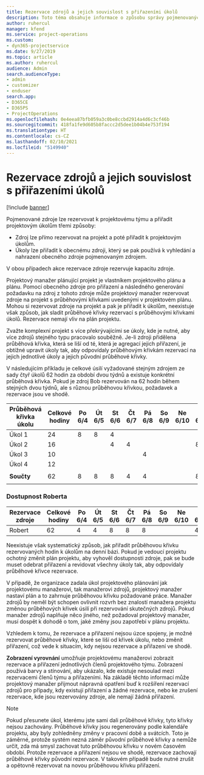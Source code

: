 ```yaml
---
title: Rezervace zdrojů a jejich souvislost s přiřazeními úkolů
description: Toto téma obsahuje informace o způsobu správy pojmenovaných zdrojů, rezervací zdrojů a přiřazení úkolů a jejich vzájemných souvislostech.
author: ruhercul
manager: kfend
ms.service: project-operations
ms.custom:
- dyn365-projectservice
ms.date: 9/27/2019
ms.topic: article
ms.author: ruhercul
audience: Admin
search.audienceType:
- admin
- customizer
- enduser
search.app:
- D365CE
- D365PS
- ProjectOperations
ms.openlocfilehash: 0e4eea87bfb059a3c0be8ccbd2914a4d6c3cf46b
ms.sourcegitcommit: 418fa1fe9d605b8faccc2d5dee1b04b4e753f194
ms.translationtype: HT
ms.contentlocale: cs-CZ
ms.lasthandoff: 02/10/2021
ms.locfileid: "5149940"
---
```

# <a name="resource-bookings-and-how-they-relate-to-task-assignments"></a>Rezervace zdrojů a jejich souvislost s přiřazeními úkolů

[!include [banner](../includes/psa-now-project-operations.md)]

Pojmenované zdroje lze rezervovat k projektovému týmu a přiřadit projektovým úkolům třemi způsoby:

- Zdroj lze přímo rezervovat na projekt a poté přiřadit k projektovým úkolům.
- Úkoly lze přiřadit k obecnému zdroji, který se pak používá k vyhledání a nahrazení obecného zdroje pojmenovaným zdrojem. 

V obou případech akce rezervace zdroje rezervuje kapacitu zdroje.

Projektový manažer plánující projekt je vlastníkem projektového plánu a plánu. Pomocí obecného zdroje pro přiřazení a následného generování požadavku na zdroj z tohoto zdroje může projektový manažer rezervovat zdroje na projekt s průběhovými křivkami uvedenými v projektovém plánu. Mohou si rezervovat zdroje na projekt a pak je přiřadit k úkolům, neexistuje však způsob, jak sladit průběhové křivky rezervací s průběhovými křivkami úkolů. Rezervace nemají vliv na plán projektu.

Zvažte komplexní projekt s více překrývajícími se úkoly, kde je nutné, aby více zdrojů stejného typu pracovalo souběžně. Je-li zdroji přidělena průběhová křivka, která se liší od té, která je agregací jejich přiřazení, je obtížné upravit úkoly tak, aby odpovídaly průběhovým křivkám rezervací na jejich jednotlivé úkoly a jejich původní průběhové křivky.

V následujícím příkladu je celkové úsilí vyžadované stejným zdrojem ze sady čtyř úkolů 62 hodin za období dvou týdnů a existuje konkrétní průběhová křivka. Pokud je zdroj Bob rezervován na 62 hodin během stejných dvou týdnů, ale s různou průběhovou křivkou, požadavek a rezervace jsou ve shodě.

| **Průběhová křivka úkolu**    | **Celkové hodiny** | Po 6/4 | Út 6/5 | St 6/6 | Čt 6/7 | Pá 6/8 | So 6/9 | Ne 6/10 | Po 6/11 | Út 6/12 | St 6/13 | Čt 6/14 | Pá 6/15 |
|----------------------|-----------------|--------|--------|--------|--------|--------|--------|---------|---------|---------|---------|---------|---------|
| Úkol 1               | 24              | 8      | 8      | 4      |        |        |        |         |         |         | 4       |         |         |
| Úkol 2               | 16              |        |        | 4      | 4      |        |        |         | 8       |         |         |         |         |
| Úkol 3               | 10              |        |        |        |        | 4      |        |         |         | 4       |         | 2       |         |
| Úkol 4               | 12              |        |        |        |        |        |        |         |         |         | 4       |         | 8       |
|                      |                 |        |        |        |        |        |        |         |         |         |         |         |         |
| **Součty**           | 62              | 8      | 8      | 8      | 4      | 4      |        |         | 8       | 4       | 8       | 2       | 8       |
|                      |                 |        |        |        |        |        |        |         |         |         |         |

### <a name="bobs-availability"></a>Dostupnost Roberta
| **Rezervace   zdroje** | **Celkové hodiny** | Po 6/4 | Út 6/5 | St 6/6 | Čt 6/7 | Pá 6/8 | So 6/9 | Ne 6/10 | Po 6/11 | Út 6/12 | St 6/13 | Čt 6/14 | Pá 6/15 |
|------------------------|-----------------|--------|--------|--------|--------|--------|--------|---------|---------|---------|---------|---------|---------|
| Robert                    | 62              | 4      | 4      | 8      | 8      | 8      |        |         | 4       | 4       | 8       | 8       | 6       |

Neexistuje však systematický způsob, jak přiřadit průběhovou křivku rezervovaných hodin k úkolům na denní bázi. Pokud je vedoucí projektu ochotný změnit plán projektu, aby vyhověl dostupnosti zdroje, pak se bude muset odebrat přiřazení a revidovat všechny úkoly tak, aby odpovídaly průběhové křivce rezervace.

V případě, že organizace zadala úkol projektového plánování jak projektovému manažerovi, tak manažerovi zdrojů, projektový manažer nastaví plán a to zahrnuje průběhovou křivku požadované práce. Manažer zdrojů by neměl být schopen ovlivnit rozvrh bez znalostí manažera projektu změnou průběhových křivek úsilí při rezervování skutečných zdrojů. Pokud manažer zdrojů naplňuje něco jiného, než požadoval projektový manažer, musí dospět k dohodě o tom, jaké změny jsou zapotřebí v plánu projektu.

Vzhledem k tomu, že rezervace a přiřazení nejsou úzce spojeny, je možné rezervovat průběhové křivky, které se liší od křivek úkolu, nebo změnit přiřazení, což vede k situacím, kdy nejsou rezervace a přiřazení ve shodě.

**Zobrazení vyrovnání** umožňuje projektovému manažerovi zobrazit rezervace a přiřazení jednotlivých členů projektového týmu. Zobrazení používá barvy a stínování, aby ukázalo, kde existuje nesoulad mezi rezervacemi členů týmu a přiřazeními. Na základě těchto informací může projektový manažer přijmout nápravná opatření buď k rozšíření rezervací zdrojů pro případy, kdy existují přiřazení a žádné rezervace, nebo ke zrušení rezervace, kde jsou rezervovány zdroje, ale nemají žádná přiřazení.

> [!NOTE]
> Pokud přesunete úkol, kterému jste sami dali průběhové křivky, tyto křivky nejsou zachovány. Průběhové křivky jsou regenerovány podle kalendáře projektu, aby byly zohledněny změny v pracovní době a svátcích. Toto je záměrné, protože systém nezná záměr původní průběhové křivky a nemůže určit, zda má smysl zachovat tuto průběhovou křivku v novém časovém období. Protože rezervace a přiřazení nejsou ve shodě, rezervace zachovají průběhové křivky původní rezervace. V takovém případě bude nutné zrušit a opětovně rezervovat na novou průběhovou křivku přiřazení.

